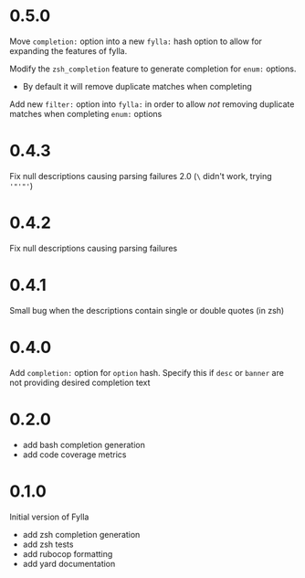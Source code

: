 # 0.5.0

Move `completion:` option into a new `fylla:` hash option to allow for expanding the 
features of fylla. 

Modify the `zsh_completion` feature to generate completion for `enum:` options. 
  
  * By default it will remove duplicate matches when completing
  
Add new `filter:` option into `fylla:` in order to allow _not_ removing duplicate 
matches when completing `enum:` options

# 0.4.3

Fix null descriptions causing parsing failures 2.0 (`\` didn't work, trying `'"'"'`)

# 0.4.2

Fix null descriptions causing parsing failures

# 0.4.1

Small bug when the descriptions contain single or double quotes (in zsh)

# 0.4.0

Add `completion:` option for `option` hash. Specify this if 
`desc` or `banner` are not providing desired completion text

# 0.2.0

* add bash completion generation
* add code coverage metrics

# 0.1.0

Initial version of Fylla

* add zsh completion generation
* add zsh tests
* add rubocop formatting
* add yard documentation 
